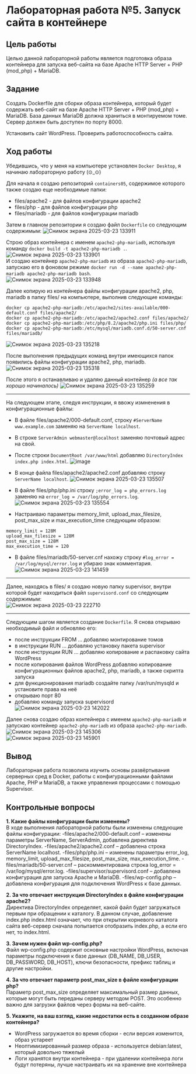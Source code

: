 # Лабораторная работа №5. Запуск сайта в контейнере

## Цель работы
Целью данной лабораторной работы является подготовка образа контейнера для запуска веб-сайта на базе Apache HTTP Server + PHP (mod_php) + MariaDB.

## Задание
Создать Dockerfile для сборки образа контейнера, который будет содержать веб-сайт на базе Apache HTTP Server + PHP (mod_php) + MariaDB. База данных MariaDB должна храниться в монтируемом томе. Сервер должен быть доступен по порту 8000.

Установить сайт WordPress. Проверить работоспособность сайта.

## Ход работы
Убедившись, что у меня на компьютере установлен `Docker Desktop`, я начинаю лабораторную работу (⊙_⊙)  

Для начала я создаю репозиторий `containers05`, содержимое которого также создаю еще необходимые папки:
- files/apache2 - для файлов конфигурации apache2
- files/php - для файлов конфигурации php
- files/mariadb - для файлов конфигурации mariadb

Затем в главном репозитории я создаю файл `Dockerfile` со следующим содержимым:
![Снимок экрана 2025-03-23 133911](https://github.com/user-attachments/assets/60d51b1a-1860-4307-b1a8-e65bcf19a6d4)  

Строю образ контейнера с именем `apache2-php-mariadb`, используя команду `docker build -t apache2-php-mariadb .`.
![Снимок экрана 2025-03-23 133901](https://github.com/user-attachments/assets/d688753a-0c9b-4a7f-9e82-485452bb35cb)  
И создаю контейнер `apache2-php-mariadb` из образа `apache2-php-mariadb`, запускаю его в фоновом режиме `docker run -d --name apache2-php-mariadb apache2-php-mariadb bash`.  
![Снимок экрана 2025-03-23 133948](https://github.com/user-attachments/assets/699e7112-a6e0-4509-84d7-9918884566da)  

Далее копирую из контейнера файлы конфигурации apache2, php, mariadb в папку files/ на компьютере, выполнив следующие команды:
```
docker cp apache2-php-mariadb:/etc/apache2/sites-available/000-default.conf files/apache2/
docker cp apache2-php-mariadb:/etc/apache2/apache2.conf files/apache2/
docker cp apache2-php-mariadb:/etc/php/8.2/apache2/php.ini files/php/
docker cp apache2-php-mariadb:/etc/mysql/mariadb.conf.d/50-server.cnf files/mariadb/
```
![Снимок экрана 2025-03-23 135218](https://github.com/user-attachments/assets/c3cb2933-aad5-4b66-b504-02f4b3eeb532)  

После выполнения предыдущих команд внутри имеющихся папок появились файлы конфигурации apache2, php, mariadb.
![Снимок экрана 2025-03-23 135318](https://github.com/user-attachments/assets/33c0dec7-7830-4b20-b2b7-b81672dc24d4)  

После этого я останавливаю и удаляю данный контейнер *(а все так хорошо начиналось)*
![Снимок экрана 2025-03-23 135259](https://github.com/user-attachments/assets/d0b060de-c76b-4baf-956f-903880e04376)  

---

На следующем этапе, следуя инструкции, я ввожу измненения в конфигурационные файлы:
- В файле files/apache2/000-default.conf, строку `#ServerName www.example.com` заменяю на `ServerName localhost`.
- В строке `ServerAdmin webmaster@localhost` заменяю почтовый адрес на свой.
- После строки `DocumentRoot /var/www/html` добавляю `DirectoryIndex index.php index.html`.
  ![image](https://github.com/user-attachments/assets/f6030107-0f04-4f80-890a-3b97cba666b3)

- В конце файла files/apache2/apache2.conf добавляю строку `ServerName localhost`.
  ![Снимок экрана 2025-03-23 135507](https://github.com/user-attachments/assets/affd2f0a-5fe5-4f5a-afda-e81b892cc7ab)

- В файле files/php/php.ini строку `;error_log = php_errors.log` заменяю на `error_log = /var/log/php_errors.log`.
  ![Снимок экрана 2025-03-23 135554](https://github.com/user-attachments/assets/7d3e5826-84e2-4eb5-ad4a-4e81b0452661)  
- Настраиваю параметры memory_limit, upload_max_filesize, post_max_size и max_execution_time следующим образом:
```
memory_limit = 128M
upload_max_filesize = 128M
post_max_size = 128M
max_execution_time = 120
```

- В файле files/mariadb/50-server.cnf нахожу строку `#log_error = /var/log/mysql/error.log` и убираю знак комментария.
  ![Снимок экрана 2025-03-23 141459](https://github.com/user-attachments/assets/2250cfaa-d526-415d-a90b-ee095d47a017)

---

Далее, находясь в files/ я создаю новую папку supervisor, внутри которой будет находиться файл `supervisord.conf` со следующим содержимым:  
![Снимок экрана 2025-03-23 222710](https://github.com/user-attachments/assets/5745947f-1f59-4146-b112-d4131097f09b)  

---

Следующим шагом является создание `Dockerfile`. Я снова открываю необходимый файл и обновляю его:
- после инструкции FROM ... добавляю монтирование томов
- в инструкции RUN ... добавляю установку пакета supervisor
- после инструкции RUN ... добавляю копирование и распаковку сайта WordPress
- после копирования файлов WordPress добавляю копирование конфигурационных файлов apache2, php, mariadb, а также скрипта запуска
- для функционирования mariadb создайте папку /var/run/mysqld и установите права на неё
- открываю порт 80
- добавляю команду запуска supervisord
  ![Снимок экрана 2025-03-23 142022](https://github.com/user-attachments/assets/ba3f9007-e014-410f-b55d-43063297a9d5)

Далее снова создаю образ контейнера с именем `apache2-php-mariadb` и запускаю контейнер `apache2-php-mariadb` из образа `apache2-php-mariadb`.
![Снимок экрана 2025-03-23 145306](https://github.com/user-attachments/assets/ac1870b4-4200-47e3-9790-9bef670fe1cc)
![Снимок экрана 2025-03-23 145901](https://github.com/user-attachments/assets/b138bc32-2bab-4686-b0a2-883fd8c1e190)


## Вывод
Лабораторная работа позволила изучить основы развёртывания серверных сред в Docker, работы с конфигурационными файлами Apache, PHP и MariaDB, а также управления процессами с помощью Supervisor.  

## Контрольные вопросы
**1. Какие файлы конфигурации были изменены?**  
В ходе выполнения лабораторной работы были изменены следующие файлы конфигурации:
-files/apache2/000-default.conf – изменены параметры ServerName, ServerAdmin, добавлена директива DirectoryIndex.
-files/apache2/apache2.conf – добавлена строка ServerName localhost.
-files/php/php.ini – изменены параметры error_log, memory_limit, upload_max_filesize, post_max_size, max_execution_time.
-files/mariadb/50-server.cnf – раскомментирована строка log_error = /var/log/mysql/error.log.
-files/supervisor/supervisord.conf – добавлена конфигурация для запуска Apache и MariaDB.
-files/wp-config.php – добавлена конфигурация для подключения WordPress к базе данных.  

**2. За что отвечает инструкция DirectoryIndex в файле конфигурации apache2?**  
Директива DirectoryIndex определяет, какой файл будет загружаться первым при обращении к каталогу. В данном случае, добавление index.php index.html означает, что при открытии корневого каталога сайта веб-сервер сначала попытается отобразить index.php, а если его нет, то index.html.  

**3. Зачем нужен файл wp-config.php?**  
Файл wp-config.php содержит основные настройки WordPress, включая параметры подключения к базе данных (DB_NAME, DB_USER, DB_PASSWORD, DB_HOST), ключи безопасности, префикс таблиц и другие настройки.  

**4. За что отвечает параметр post_max_size в файле конфигурации php?**  
Параметр post_max_size определяет максимальный размер данных, которые могут быть переданы серверу методом POST. Это особенно важно для загрузки файлов через формы на веб-сайте.  

**5. Укажите, на ваш взгляд, какие недостатки есть в созданном образе контейнера?**  
- WordPress загружается во время сборки - если версия изменится, образ устареет
- Неоптимизированный размер образа - используется debian:latest, который довольно тяжелый
- Логи хранятся внутри контейнера - при удалении контейнера логи будут потеряны, лучше настраивать их на хранение вне контейнера







